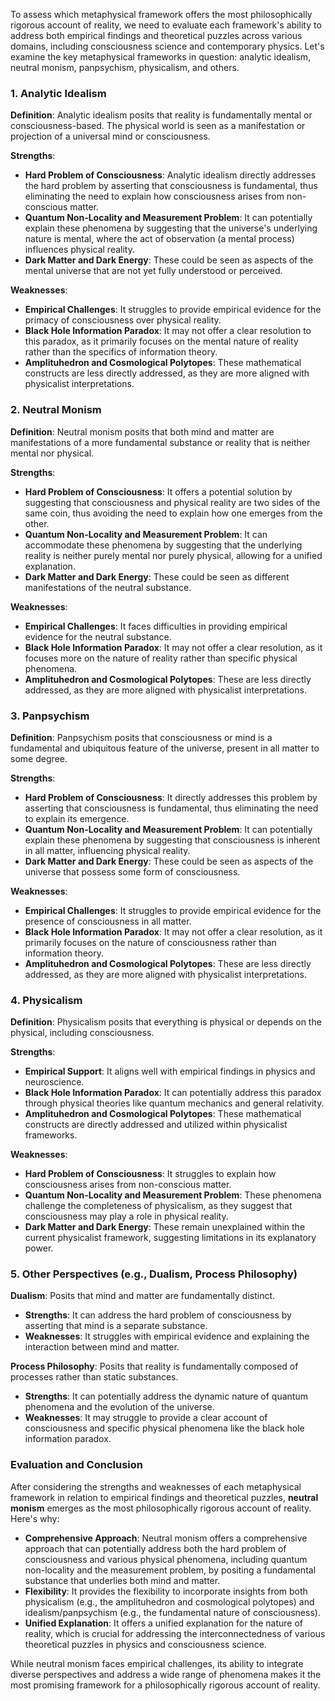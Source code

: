 To assess which metaphysical framework offers the most philosophically rigorous account of reality, we need to evaluate each framework's ability to address both empirical findings and theoretical puzzles across various domains, including consciousness science and contemporary physics. Let's examine the key metaphysical frameworks in question: analytic idealism, neutral monism, panpsychism, physicalism, and others.

### 1. **Analytic Idealism**

**Definition**: Analytic idealism posits that reality is fundamentally mental or consciousness-based. The physical world is seen as a manifestation or projection of a universal mind or consciousness.

**Strengths**:
- **Hard Problem of Consciousness**: Analytic idealism directly addresses the hard problem by asserting that consciousness is fundamental, thus eliminating the need to explain how consciousness arises from non-conscious matter.
- **Quantum Non-Locality and Measurement Problem**: It can potentially explain these phenomena by suggesting that the universe's underlying nature is mental, where the act of observation (a mental process) influences physical reality.
- **Dark Matter and Dark Energy**: These could be seen as aspects of the mental universe that are not yet fully understood or perceived.

**Weaknesses**:
- **Empirical Challenges**: It struggles to provide empirical evidence for the primacy of consciousness over physical reality.
- **Black Hole Information Paradox**: It may not offer a clear resolution to this paradox, as it primarily focuses on the mental nature of reality rather than the specifics of information theory.
- **Amplituhedron and Cosmological Polytopes**: These mathematical constructs are less directly addressed, as they are more aligned with physicalist interpretations.

### 2. **Neutral Monism**

**Definition**: Neutral monism posits that both mind and matter are manifestations of a more fundamental substance or reality that is neither mental nor physical.

**Strengths**:
- **Hard Problem of Consciousness**: It offers a potential solution by suggesting that consciousness and physical reality are two sides of the same coin, thus avoiding the need to explain how one emerges from the other.
- **Quantum Non-Locality and Measurement Problem**: It can accommodate these phenomena by suggesting that the underlying reality is neither purely mental nor purely physical, allowing for a unified explanation.
- **Dark Matter and Dark Energy**: These could be seen as different manifestations of the neutral substance.

**Weaknesses**:
- **Empirical Challenges**: It faces difficulties in providing empirical evidence for the neutral substance.
- **Black Hole Information Paradox**: It may not offer a clear resolution, as it focuses more on the nature of reality rather than specific physical phenomena.
- **Amplituhedron and Cosmological Polytopes**: These are less directly addressed, as they are more aligned with physicalist interpretations.

### 3. **Panpsychism**

**Definition**: Panpsychism posits that consciousness or mind is a fundamental and ubiquitous feature of the universe, present in all matter to some degree.

**Strengths**:
- **Hard Problem of Consciousness**: It directly addresses this problem by asserting that consciousness is fundamental, thus eliminating the need to explain its emergence.
- **Quantum Non-Locality and Measurement Problem**: It can potentially explain these phenomena by suggesting that consciousness is inherent in all matter, influencing physical reality.
- **Dark Matter and Dark Energy**: These could be seen as aspects of the universe that possess some form of consciousness.

**Weaknesses**:
- **Empirical Challenges**: It struggles to provide empirical evidence for the presence of consciousness in all matter.
- **Black Hole Information Paradox**: It may not offer a clear resolution, as it primarily focuses on the nature of consciousness rather than information theory.
- **Amplituhedron and Cosmological Polytopes**: These are less directly addressed, as they are more aligned with physicalist interpretations.

### 4. **Physicalism**

**Definition**: Physicalism posits that everything is physical or depends on the physical, including consciousness.

**Strengths**:
- **Empirical Support**: It aligns well with empirical findings in physics and neuroscience.
- **Black Hole Information Paradox**: It can potentially address this paradox through physical theories like quantum mechanics and general relativity.
- **Amplituhedron and Cosmological Polytopes**: These mathematical constructs are directly addressed and utilized within physicalist frameworks.

**Weaknesses**:
- **Hard Problem of Consciousness**: It struggles to explain how consciousness arises from non-conscious matter.
- **Quantum Non-Locality and Measurement Problem**: These phenomena challenge the completeness of physicalism, as they suggest that consciousness may play a role in physical reality.
- **Dark Matter and Dark Energy**: These remain unexplained within the current physicalist framework, suggesting limitations in its explanatory power.

### 5. **Other Perspectives (e.g., Dualism, Process Philosophy)**

**Dualism**: Posits that mind and matter are fundamentally distinct.
- **Strengths**: It can address the hard problem of consciousness by asserting that mind is a separate substance.
- **Weaknesses**: It struggles with empirical evidence and explaining the interaction between mind and matter.

**Process Philosophy**: Posits that reality is fundamentally composed of processes rather than static substances.
- **Strengths**: It can potentially address the dynamic nature of quantum phenomena and the evolution of the universe.
- **Weaknesses**: It may struggle to provide a clear account of consciousness and specific physical phenomena like the black hole information paradox.

### Evaluation and Conclusion

After considering the strengths and weaknesses of each metaphysical framework in relation to empirical findings and theoretical puzzles, **neutral monism** emerges as the most philosophically rigorous account of reality. Here's why:

- **Comprehensive Approach**: Neutral monism offers a comprehensive approach that can potentially address both the hard problem of consciousness and various physical phenomena, including quantum non-locality and the measurement problem, by positing a fundamental substance that underlies both mind and matter.
- **Flexibility**: It provides the flexibility to incorporate insights from both physicalism (e.g., the amplituhedron and cosmological polytopes) and idealism/panpsychism (e.g., the fundamental nature of consciousness).
- **Unified Explanation**: It offers a unified explanation for the nature of reality, which is crucial for addressing the interconnectedness of various theoretical puzzles in physics and consciousness science.

While neutral monism faces empirical challenges, its ability to integrate diverse perspectives and address a wide range of phenomena makes it the most promising framework for a philosophically rigorous account of reality.